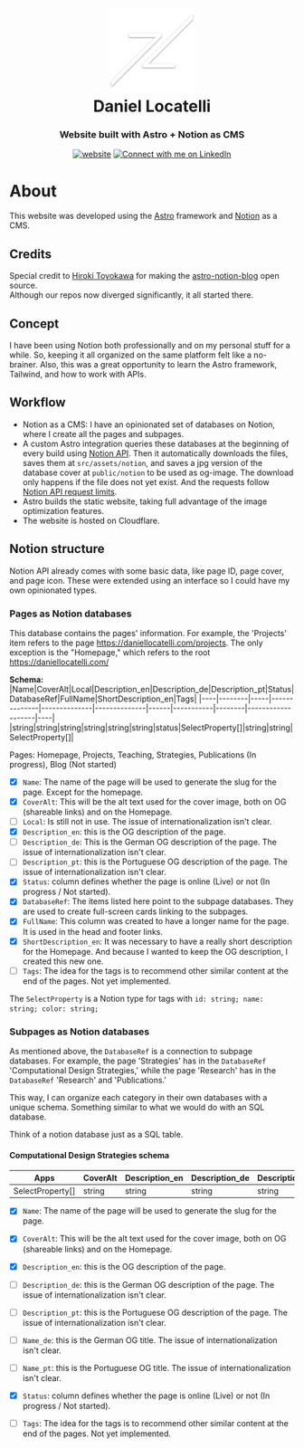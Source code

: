 <h1 align="center">
  <img src="https://github.com/daniel-locatelli/daniellocatelli/blob/main/public/android-chrome-512x512.png" width="150px"/><br/>
  Daniel Locatelli
</h1>
<h3 align="center">
    Website built with Astro + Notion as CMS
</h3>

<p align="center"><a href="https://daniellocatelli.com"><img src="https://img.shields.io/badge/https://-daniellocatelli.com-white" alt="website"></a> <a href="https://www.linkedin.com/in/daniel-locatelli/"><img src="https://img.shields.io/badge/Connect-Daniel%20Locatelli-blue?logo=linkedin" alt="Connect with me on LinkedIn"></a></p>
<p align="center"></p>

# About
This website was developed using the [Astro](https://astro.build/) framework and [Notion](https://www.notion.so/) as a CMS.

## Credits
Special credit to [Hiroki Toyokawa](https://github.com/otoyo) for making the [astro-notion-blog](https://github.com/otoyo/astro-notion-blog) open source. <br/> Although our repos now diverged significantly, it all started there.

## Concept
I have been using Notion both professionally and on my personal stuff for a while. So, keeping it all organized on the same platform felt like a no-brainer. Also, this was a great opportunity to learn the Astro framework, Tailwind, and how to work with APIs.

## Workflow
- Notion as a CMS: I have an opinionated set of databases on Notion, where I create all the pages and subpages.
- A custom Astro integration queries these databases at the beginning of every build using [Notion API](https://developers.notion.com/). Then it automatically downloads the files, saves them at `src/assets/notion`, and saves a jpg version of the database cover at `public/notion` to be used as og-image. The download only happens if the file does not yet exist. And the requests follow [Notion API request limits](https://developers.notion.com/reference/request-limits).
- Astro builds the static website, taking full advantage of the image optimization features.
- The website is hosted on Cloudflare.

## Notion structure
Notion API already comes with some basic data, like page ID, page cover, and page icon. These were extended using an interface so I could have my own opinionated types.

### Pages as Notion databases
This database contains the pages' information. For example, the 'Projects' item refers to the page https://daniellocatelli.com/projects. The only exception is the "Homepage," which refers to the root https://daniellocatelli.com/

**Schema:**
|Name|CoverAlt|Local|Description_en|Description_de|Description_pt|Status|DatabaseRef|FullName|ShortDescription_en|Tags|
|----|--------|-----|--------------|--------------|--------------|------|-----------|--------|-------------------|----|
|string|string|string|string|string|string|status|SelectProperty[]|string|string|SelectProperty[]|

Pages: Homepage, Projects, Teaching, Strategies, Publications (In progress), Blog (Not started)

- [x] `Name`: The name of the page will be used to generate the slug for the page. Except for the homepage.
- [x] `CoverAlt`: This will be the alt text used for the cover image, both on OG (shareable links) and on the Homepage.
- [ ] `Local`: Is still not in use. The issue of internationalization isn't clear.
- [x] `Description_en`: this is the OG description of the page.
- [ ] `Description_de`: This is the German OG description of the page. The issue of internationalization isn't clear.
- [ ] `Description_pt`: this is the Portuguese OG description of the page. The issue of internationalization isn't clear.
- [x] `Status`: column defines whether the page is online (Live) or not (In progress / Not started).
- [x] `DatabaseRef`: The items listed here point to the subpage databases. They are used to create full-screen cards linking to the subpages.
- [x] `FullName`: This column was created to have a longer name for the page. It is used in the head and footer links.
- [x] `ShortDescription_en`: It was necessary to have a really short description for the Homepage. And because I wanted to keep the OG description, I created this new one.
- [ ] `Tags`: The idea for the tags is to recommend other similar content at the end of the pages. Not yet implemented.

The `SelectProperty` is a Notion type for tags with ```id: string; name: string; color: string;```

### Subpages as Notion databases
As mentioned above, the `DatabaseRef` is a connection to subpage databases.
For example, the page 'Strategies' has in the `DatabaseRef` 'Computational Design Strategies,' while the page 'Research' has in the `DatabaseRef` 'Research' and 'Publications.'

This way, I can organize each category in their own databases with a unique schema. Something similar to what we would do with an SQL database.

Think of a notion database just as a SQL table.

#### Computational Design Strategies schema
|Apps|CoverAlt|Description_en|Description_de|Description_pt|Name_de|Name_pt|References|Status|Tags|
|---|---|---|---|---|---|---|---|---|---|
|SelectProperty[]|string|string|string|string|string|string|string|status|SelectProperty[]|

- [x] `Name`: The name of the page will be used to generate the slug for the page.
- [x] `CoverAlt`: This will be the alt text used for the cover image, both on OG (shareable links) and on the Homepage.
- [x] `Description_en`: this is the OG description of the page.
- [ ] `Description_de`: this is the German OG description of the page. The issue of internationalization isn't clear.
- [ ] `Description_pt`: this is the Portuguese OG description of the page. The issue of internationalization isn't clear.
- [ ] `Name_de`: this is the German OG title. The issue of internationalization isn't clear.
- [ ] `Name_pt`: this is the Portuguese OG title. The issue of internationalization isn't clear.
- [x] `Status`: column defines whether the page is online (Live) or not (In progress / Not started).
- [ ] `Tags`: The idea for the tags is to recommend other similar content at the end of the pages. Not yet implemented.


<!--
## Notion as CMS
### Database structure
![Pages database](https://github.com/daniel-locatelli/daniellocatelli/assets/15069239/356f4c18-b62b-4616-a1f9-b06a8d9df5e1)
### Notion API

## Astro
### Astro Integration
### Astro Structure

## Homepage custom JavaScript

## Cloudflare
### Settings
### Connecting to Notion API
-->
